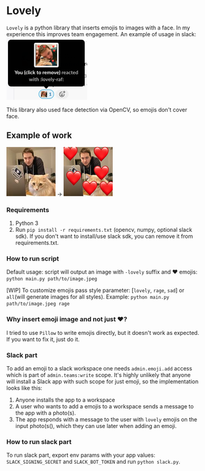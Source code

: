 # Lovely

`Lovely` is a python library that inserts emojis to images with a face. In my experience this improves team engagement.
An example of usage in slack:
![slack](example-in-slack.png)

This library also used face detection via OpenCV, so emojis don't cover face.

## Example of work

![not-lovely](example.png) ->
![lovely](example-lovely.png)

### Requirements

1. Python 3
2. Run `pip install -r requirements.txt` (opencv, numpy, optional slack sdk). If you don't want to install/use slack
   sdk, you can remove it from requirements.txt.

### How to run script

Default usage: script will output an image with `-lovely` suffix and ❤️ emojis: `python main.py path/to/image.jpeg`

[WIP] To customize emojis pass style parameter: [`lovely`, `rage`, `sad`] or `all`(will generate images for all styles).
Example: `python main.py path/to/image.jpeg rage`

### Why insert emoji image and not just ❤️?

I tried to use `Pillow` to write emojis directly, but it doesn't work as expected. If you want to fix it, just do it.

### Slack part

To add an emoji to a slack workspace one needs `admin.emoji.add` access which is part of `admin.teams:write` scope. It's
highly unlikely that anyone will install a Slack app with such scope for just emoji, so the implementation looks like
this:

1. Anyone installs the app to a workspace
2. A user who wants to add a emojis to a workspace sends a message to the app with a photo(s).
3. The app responds with a message to the user with `lovely` emojis on the input photo(s(), which they can use later
   when adding an emoji.

### How to run slack part

To run slack part, export env params with your app values: `SLACK_SIGNING_SECRET` and `SLACK_BOT_TOKEN` and
run `python slack.py`.